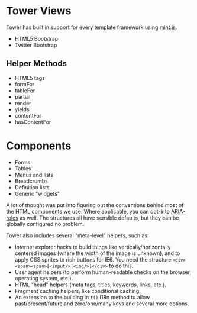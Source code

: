 # Tower Views

Tower has built in support for every template framework using [mint.js](http://github.com/viatropos/mint.js).

- HTML5 Bootstrap
- Twitter Bootstrap

## Helper Methods

- HTML5 tags
- formFor
- tableFor
- partial
- render
- yields
- contentFor
- hasContentFor

# Components

- Forms
- Tables
- Menus and lists
- Breadcrumbs
- Definition lists
- Generic "widgets"

A lot of thought was put into figuring out the conventions behind most of the HTML components we use.  Where applicable, you can opt-into [ARIA-roles](http://www.w3.org/TR/wai-aria/roles) as well. The structures all have sensible defaults, but they can be globally configured no problem.

Tower also includes several "meta-level" helpers, such as:

- Internet explorer hacks to build things like vertically/horizontally centered images (where the width of the image is unknown), and to apply CSS sprites to rich buttons for IE6.  You need the structure `<div><span><span>[<input/>|<img/>]</div>` to do this.
- User agent helpers (to perform human-readable checks on the browser, operating system, etc.).
- HTML "head" helpers (meta tags, titles, keywords, links, etc.).
- Fragment caching helpers, like conditional caching.
- An extension to the building in `t()` I18n method to allow past/present/future and zero/one/many keys and several more options.
